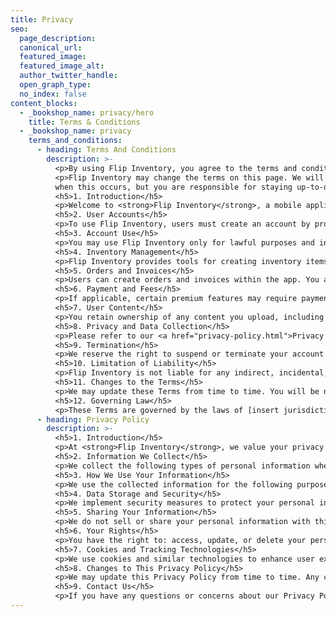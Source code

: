 ```yaml
---
title: Privacy
seo:
  page_description:
  canonical_url:
  featured_image:
  featured_image_alt:
  author_twitter_handle:
  open_graph_type:
  no_index: false
content_blocks:
  - _bookshop_name: privacy/hero
    title: Terms & Conditions
  - _bookshop_name: privacy
    terms_and_conditions:
      - heading: Terms And Conditions
        description: >-
          <p>By using Flip Inventory, you agree to the terms and conditions listed on this page.</p>
          <p>Flip Inventory may change the terms on this page. We will take steps to notify you
          when this occurs, but you are responsible for staying up-to-date with these changes.</p>
          <h5>1. Introduction</h5>
          <p>Welcome to <strong>Flip Inventory</strong>, a mobile application designed to help businesses manage inventory by creating items, tracking stock, uploading images, and generating orders and invoices. By using our app, you agree to comply with these Terms and Conditions.</p>
          <h5>2. User Accounts</h5>
          <p>To use Flip Inventory, users must create an account by providing a name, profile picture, and other required information. You are responsible for maintaining the confidentiality of your account information and for all activities that occur under your account.</p>
          <h5>3. Account Use</h5>
          <p>You may use Flip Inventory only for lawful purposes and in accordance with our Acceptable Use Policy. You agree not to misuse the app by: uploading content that infringes on intellectual property rights, engaging in fraudulent or illegal activities, or distributing harmful software or malicious code.</p>
          <h5>4. Inventory Management</h5>
          <p>Flip Inventory provides tools for creating inventory items, tracking stock, uploading images, and managing orders and invoices. You are responsible for the accuracy of the data you input into the app. We do not guarantee the accuracy or completeness of inventory tracking or any other features.</p>
          <h5>5. Orders and Invoices</h5>
          <p>Users can create orders and invoices within the app. You are responsible for ensuring the accuracy of order details, including prices, stock counts, and any other information related to the transaction.</p>
          <h5>6. Payment and Fees</h5>
          <p>If applicable, certain premium features may require payment. All fees will be outlined in the app and are subject to change at any time. You agree to pay for any premium services as they become due.</p>
          <h5>7. User Content</h5>
          <p>You retain ownership of any content you upload, including inventory images, product descriptions, and other data. However, by using Flip Inventory, you grant us a non-exclusive, worldwide, royalty-free license to use, display, and store your content for the purposes of providing the service.</p>
          <h5>8. Privacy and Data Collection</h5>
          <p>Please refer to our <a href="privacy-policy.html">Privacy Policy</a> for details about how we collect, use, and protect your personal data.</p>
          <h5>9. Termination</h5>
          <p>We reserve the right to suspend or terminate your account if you violate these Terms and Conditions, without notice.</p>
          <h5>10. Limitation of Liability</h5>
          <p>Flip Inventory is not liable for any indirect, incidental, special, or consequential damages arising from the use or inability to use the app, including any loss of data.</p>
          <h5>11. Changes to the Terms</h5>
          <p>We may update these Terms from time to time. You will be notified of significant changes, and the updated terms will be posted on the app or website.</p>
          <h5>12. Governing Law</h5>
          <p>These Terms are governed by the laws of [insert jurisdiction], and any disputes will be resolved in the appropriate courts of that jurisdiction.</p>
      - heading: Privacy Policy
        description: >-
          <h5>1. Introduction</h5>
          <p>At <strong>Flip Inventory</strong>, we value your privacy and are committed to protecting your personal information. This Privacy Policy explains what data we collect, how we use it, and your rights regarding your information.</p>
          <h5>2. Information We Collect</h5>
          <p>We collect the following types of personal information when you use Flip Inventory: Profile Information (name, email address, profile picture), Inventory Data (information about the inventory items you create, including images, descriptions, and stock levels), Order and Invoice Data (information related to orders, payments, and invoices created within the app), Device Information (data about the device you use to access Flip Inventory, including IP address, browser type, and operating system).</p>
          <h5>3. How We Use Your Information</h5>
          <p>We use the collected information for the following purposes: to provide and personalize the Flip Inventory service, to improve and enhance the functionality of the app, to communicate with you regarding updates, promotions, and customer support, and to process orders and manage invoicing.</p>
          <h5>4. Data Storage and Security</h5>
          <p>We implement security measures to protect your personal information. However, no method of data transmission over the internet is completely secure, and we cannot guarantee absolute security. Your data is stored on secure servers and will be retained for as long as necessary to provide services or as required by law.</p>
          <h5>5. Sharing Your Information</h5>
          <p>We do not sell or share your personal information with third parties, except in the following circumstances: Service Providers (we may share your data with trusted third-party service providers who assist us in operating Flip Inventory and processing payments), Legal Compliance (we may disclose your information to comply with legal obligations, enforce our Terms, or protect the rights and safety of users).</p>
          <h5>6. Your Rights</h5>
          <p>You have the right to: access, update, or delete your personal information, request a copy of the data we hold about you, and withdraw consent for certain data processing activities (where applicable). To exercise your rights, please contact us at <a href="mailto:contact@flipinventory.com">contact@flipinventory.com</a>.</p>
          <h5>7. Cookies and Tracking Technologies</h5>
          <p>We use cookies and similar technologies to enhance user experience and analyze app usage. You can adjust your browser settings to refuse cookies, but this may affect the functionality of the app.</p>
          <h5>8. Changes to This Privacy Policy</h5>
          <p>We may update this Privacy Policy from time to time. Any changes will be posted within the app or on our website, with an updated effective date.</p>
          <h5>9. Contact Us</h5>
          <p>If you have any questions or concerns about our Privacy Policy, please contact us at <a href="mailto:contact@flipinventory.com">contact@flipinventory.com</a>.</p>
---
```

